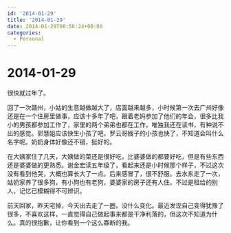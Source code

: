 ```yaml
---
id: '2014-01-29'
title: '2014-01-29'
date: 2014-01-29T00:56:24+00:00
categories:
  - Personal
---
```


# 2014-01-29

很快就过年了。

回了一次赣州，小姑的生意越做越大了，店面越来越多，小时候第一次去广州好像还是在一个住房里做事，应该十多年了吧，跟着老妈参加了他们的年会，很多比我小的男孩都参加工作了，家里的两个弟弟也都在工作，唯独我还在读书，有种说不出的感觉。郭慧姐应该快生小孩了吧，罗云哥嫂子的小孩也快了，不知道会叫什么名字呢。奶奶身体好像还不错，挺好的。

在大姨家住了几天，大姨做的菜还是很好吃，比婆婆做的都要好吃，但是有些东西还是婆婆做的更熟悉。谢金宏读五年级了，看起来还是小时候那个样子，不过这次没有看到他哭，大概也算长大了一点。后来感冒了，很不舒服。去水东走了一次，姑奶家养了很多狗，有小狗也有老狗，婆婆家的房子还有人住，不过是租给的别人，记忆已模糊得不可辨识。

前天回家，昨天宅掉，今天出去走了一圈，没什么变化。最近发现自己变得犹豫了很多，不喜欢这样，一直觉得自己做起事来都是干净利落的，但这次不知道为什么。真的很抱歉，让你看到一个这么寡断的我。
